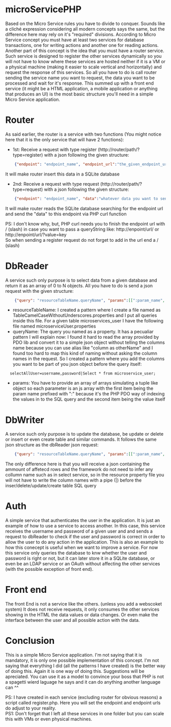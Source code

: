 # microServicePHP

Based on the Micro Service rules you have to divide to conquer. Sounds like a cliché expression considering all modern concepts says the same, 
but the difference here may rely on it's "required" divisions. According to Micro Service concept you must have at least two services for 
database transactions, one for writing actions and another one for reading actions. Another part of this concept is the idea that you must 
have a router service. Such service is designed to register the other services dynamically so you will not have to know where these 
services are hosted neither if it is a VM or a physical machine (making it easier to scale vertical and horizontally) and request the 
response of this services. So all you have to do is call router sending the service name you want to request, the data you want to be 
processed and wait for it's response. This summed up with a front end service (it might be a HTML application, a mobile application or 
anything that produces an UI) is the most basic structure you'll need in a simple Micro Service application.

# Router
As said earlier, the router is a service with two functions (You might notice here that it is the only service that will have 2 functions):
* 1st: Receive a request with type register (http://router/path/?type=register) with a json following the given structure:  
```json  
    {"endpoint": "endpoint_name", "endpoint_url":"the_given_endpoint_url/"}
```  
  It will make router insert this data in a SQLite database
* 2nd: Receive a request with type request (http://router/path/?type=request) with a json following the given structure:  
```json 
    {"endpoint": "endpoint_name", "data":"whatever data you want to send to the endpoint process"}
```  
  It will make router reads the SQLite database searching for the endpoint url and send the "data" to this endpoint via PHP curl function

PS: I don't know why, but, PHP curl needs you to finish the endpoint url with / (slash) in case you want to pass a queryString like: 
http://enpoint/url/ or http://enpoint/url/?value=key  
So when sending a register request do not forget to add in the url end a / (slash)

# DbReader
A service such only purpose is to select data from a given database and return it as an array of 0 to N objects. All you have to do is send a json request with the given structure: 
```json  
    {"query": "resourceTableName.queryName", "params":[[":param_name", "value"], [":param_name2", "value2"]]}
```

* resourceTableName: I created a pattern where I create a file named as TableCamelCaseWithoutUnderscores.properties and I put all queries inside this file. For a given table microservices_user I have the following file named microserviceUser.properties
* queryName: The query you named as a property. It has a pecualiar pattern I will explain now: I found it hard to read the array provided by PDO lib and convert it to a simple json object without telling the columns name because you can use alias like "column as otherName" and I found too hard to map this kind of naming without asking the column names in the request. So I created a pattern where you add the columns you want to be part of you json object before the query itself:
```property
  selectAllUser=username,password|Select * from microservice_user;
  ```
* params: You have to provide an array of arrays simulating a tuple like object so each parameter is an js array with the first item being the param name prefixed with ":" because it's the PHP PDO way of indexing the values in to the SQL query and the second item being the value itself

# DbWriter 
A service such only purpose is to update the database, be update or delete or insert or even create table and similar commands. It follows the same json structure as the dbReader json request: 
```json  
    {"query": "resourceTableName.queryName", "params":[[":param_name", "value"], [":param_name2", "value2"]]}
```

The only difference here is that you will receive a json containing the ammount of affetecd rows and the framework do not need to infer any collumn name such as in select service, so in the resource property file you will not have to write the column names with a pipe (|) before the inser/delete/update/create table SQL query

# Auth
A simple service that authenticates the user in the application. It is just an example of how to use a service to access another. In this case, this service receives the username and password of a given user and and sends a request to dbReader to check if the user and password is correct in order to allow the user to do any action in the application. This is also an example to how this conecept is useful when we want to improve a service. For now this service only queries the database to knw whether the user and password is right or not, but it can later store it in a SQLite database, or even be an LDAP service or an OAuth without affecting the other services (with the possible exception of front end).

# Front end
The front End is not a service like the others. (unless you add a webscoket system) It does not receive requests, it only consumes the other services showing in the HTML the data values or data changes. Or even make the interface between the user and all possible action with the data.

# Conclusion
This is a simple Micro Service application. I'm not saying that it is mandatory, it is only one possible implementation of this concept. I'm not saying that everything I did (all the patterns I have created) is the better way of doing this. Again it is one way of doing this. Suggestions will be apreciated. You can use it as a model to convince your boss that PHP is not a spagetti wierd laguage he says and it can do anything another language can ^^

PS: I have created in each service (excluding router for obvious reasons) a script called register.php. Here you will set the endpoint and endpoint urls do adjust to your reality.  
PS1: Don't forget that I left all these services in one folder but you can scale this with VMs or even physical machines.
